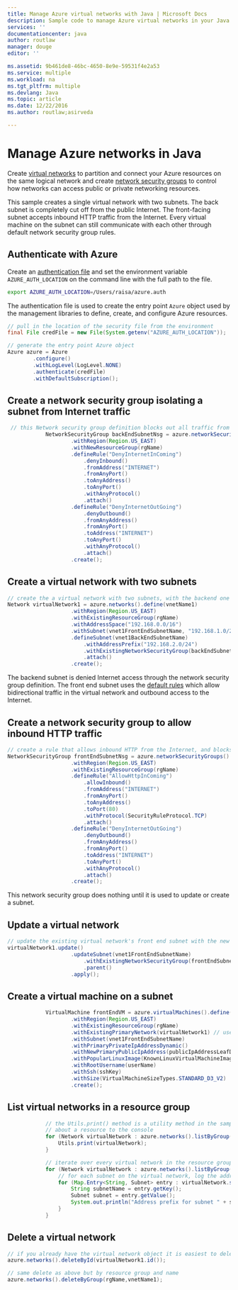 ```yaml
---
title: Manage Azure virtual networks with Java | Microsoft Docs
description: Sample code to manage Azure virtual networks in your Java code
services: ''
documentationcenter: java
author: routlaw
manager: douge
editor: ''

ms.assetid: 9b461de8-46bc-4650-8e9e-59531f4e2a53
ms.service: multiple
ms.workload: na
ms.tgt_pltfrm: multiple
ms.devlang: Java
ms.topic: article
ms.date: 12/22/2016
ms.author: routlaw;asirveda

---
```


# Manage Azure networks in Java

Create [virtual networks](https://docs.microsoft.com/en-us/azure/virtual-network/virtual-networks-overview) to partition and connect your Azure resources on the same logical network and create [network security groups]() to control how networks can access public or private networking resources.

This sample creates a single virtual network with two subnets. The back subnet is completely cut off from the public Internet. The front-facing subnet accepts inbound HTTP traffic from the Internet. Every virtual machine on the subnet can still communicate with each other through default network security group rules.

## Authenticate with Azure

Create an [authentication file](https://github.com/Azure/azure-sdk-for-java/blob/master/AUTH.md) and set the environment variable `AZURE_AUTH_LOCATION` on the command line with the full path to the file.

```bash
export AZURE_AUTH_LOCATION=/Users/raisa/azure.auth
```

The authentication file is used to create the entry point `Azure` object used by the management libraries to define, create, and configure Azure resources.

```java
// pull in the location of the security file from the environment 
final File credFile = new File(System.getenv("AZURE_AUTH_LOCATION"));

// generate the entry point Azure object
Azure azure = Azure
        .configure()
        .withLogLevel(LogLevel.NONE)
        .authenticate(credFile)
        .withDefaultSubscription();
```

## Create a network security group isolating a subnet from Internet traffic

```java
 // this Network security group definition blocks out all traffic from and to the public Internet
            NetworkSecurityGroup backEndSubnetNsg = azure.networkSecurityGroups().define(vnet1BackEndSubnetNsgName)
                    .withRegion(Region.US_EAST)
                    .withNewResourceGroup(rgName)
                    .defineRule("DenyInternetInComing")
                        .denyInbound()
                        .fromAddress("INTERNET")
                        .fromAnyPort()
                        .toAnyAddress()
                        .toAnyPort()
                        .withAnyProtocol()
                        .attach()
                    .defineRule("DenyInternetOutGoing")
                        .denyOutbound()
                        .fromAnyAddress()
                        .fromAnyPort()
                        .toAddress("INTERNET")
                        .toAnyPort()
                        .withAnyProtocol()
                        .attach()
                    .create();
```

## Create a virtual network with two subnets

```java
// create the a virtual network with two subnets, with the backend one using the network security group
Network virtualNetwork1 = azure.networks().define(vnetName1)
                    .withRegion(Region.US_EAST)
                    .withExistingResourceGroup(rgName)
                    .withAddressSpace("192.168.0.0/16")
                    .withSubnet(vnet1FrontEndSubnetName, "192.168.1.0/24")
                    .defineSubnet(vnet1BackEndSubnetName)
                        .withAddressPrefix("192.168.2.0/24")
                        .withExistingNetworkSecurityGroup(backEndSubnetNsg)
                        .attach()
                    .create();
```

The backend subnet is denied Internet access through the network security group definition. The front end subnet uses the [default rules](https://docs.microsoft.com/en-us/azure/virtual-network/virtual-networks-nsg) which allow bidirectional traffic in the virtual network and outbound access to the Internet.

## Create a network security group to allow inbound HTTP traffic

```java
// create a rule that allows inbound HTTP from the Internet, and blocks all outbound Internet traffic
NetworkSecurityGroup frontEndSubnetNsg = azure.networkSecurityGroups().define(vnet1FrontEndSubnetNsgName)
                    .withRegion(Region.US_EAST)
                    .withExistingResourceGroup(rgName)
                    .defineRule("AllowHttpInComing")
                        .allowInbound()
                        .fromAddress("INTERNET")
                        .fromAnyPort()
                        .toAnyAddress()
                        .toPort(80)
                        .withProtocol(SecurityRuleProtocol.TCP)
                        .attach()
                    .defineRule("DenyInternetOutGoing")
                        .denyOutbound()
                        .fromAnyAddress()
                        .fromAnyPort()
                        .toAddress("INTERNET")
                        .toAnyPort()
                        .withAnyProtocol()
                        .attach()
                    .create();
```

This network security group does nothing until it is used to update or create a subnet.

## Update a virtual network

```java
// update the existing virtual network's front end subnet with the new seucirty rule to allow inbound HTTP traffic
virtualNetwork1.update()
                    .updateSubnet(vnet1FrontEndSubnetName)
                        .withExistingNetworkSecurityGroup(frontEndSubnetNsg)
                        .parent()
                    .apply();
```

## Create a virtual machine on a subnet

```java
            VirtualMachine frontEndVM = azure.virtualMachines().define(frontEndVmName)
                    .withRegion(Region.US_EAST)
                    .withExistingResourceGroup(rgName)
                    .withExistingPrimaryNetwork(virtualNetwork1) // use the existing virtual network and front-end subnet
                    .withSubnet(vnet1FrontEndSubnetName)
                    .withPrimaryPrivateIpAddressDynamic()
                    .withNewPrimaryPublicIpAddress(publicIpAddressLeafDnsForFrontEndVm)
                    .withPopularLinuxImage(KnownLinuxVirtualMachineImage.UBUNTU_SERVER_16_04_LTS)
                    .withRootUsername(userName)
                    .withSsh(sshKey)
                    .withSize(VirtualMachineSizeTypes.STANDARD_D3_V2)
                    .create();
```

## List virtual networks in a resource group

```java
            // the Utils.print() method is a utility method in the sample that writes information
            // about a resource to the console 
            for (Network virtualNetwork : azure.networks().listByGroup(rgName)) {
                Utils.print(virtualNetwork);
            }

            // iterate over every virtual network in the resource group 
            for (Network virtualNetwork : azure.networks().listByGroup(rgName)) {
                // for each subnet on the virtual network, log the address prefix 
                for (Map.Entry<String, Subnet> entry : virtualNetwork.subnets().entrySet()) {
                    String subnetName = entry.getKey();
                    Subnet subnet = entry.getValue();
                    System.out.println("Address prefix for subnet " + subnetName + " is " + subnet.addressPrefix());
                }
            }
```       

## Delete a virtual network

```java
// if you already have the virtual network object it is easiest to delete by group
azure.networks().deleteById(virtualNetwork1.id());

// same delete as above but by resource group and name
azure.networks().deleteByGroup(rgName,vnetName1);
```

